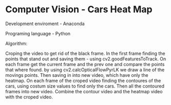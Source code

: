 # Computer Vision - Cars Heat Map
Development enviroment - Anaconda

Programing language - Python


Algorithm:

Croping the video to get rid of the black frame.
In the first frame finding the points that stand out and saving them - using cv2.goodFeaturesToTrack.
On each frame get the current frame and the prev one and compare the points that where found. by using cv2.calcOpticalFlowPyrLK we draw a line of the movings points. Then saving in into new video, which have only the heatmap.
On each frame of the croped video finding the contoures of the cars, using costum size values to find only the cars. Then all the contoured frames into new video.
Combine the contour video and the heatmap video with the croped video.

